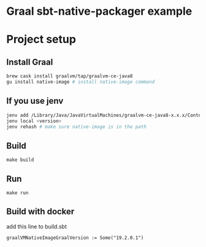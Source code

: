 # Graal sbt-native-packager example

# Project setup
## Install Graal 
```bash
brew cask install graalvm/tap/graalvm-ce-java8
gu install native-image # install native-image command
```

## If you use jenv
```bash
jenv add /Library/Java/JavaVirtualMachines/graalvm-ce-java8-x.x.x/Contents/Home/
jenv local <version>
jenv rehash # make sure native-image is in the path
```

## Build
```make build```

## Run
```make run```

## Build with docker
add this line to build.sbt
```
graalVMNativeImageGraalVersion := Some("19.2.0.1")
```
